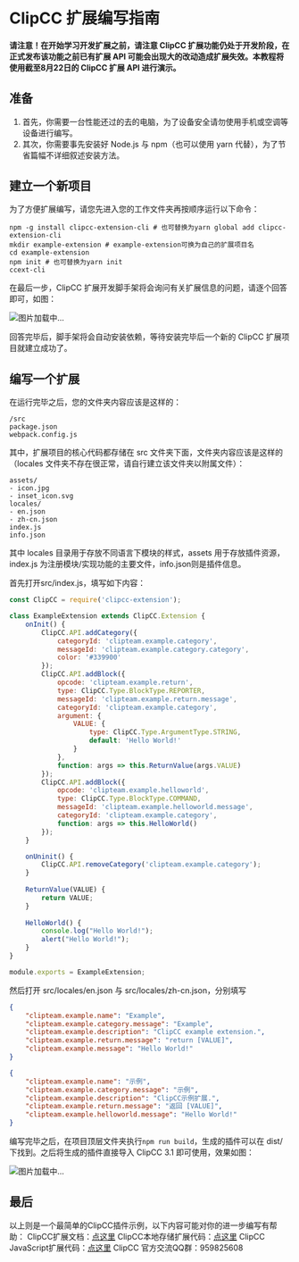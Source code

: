 # ClipCC 扩展编写指南

#### 请注意！在开始学习开发扩展之前，请注意 ClipCC 扩展功能**仍处于开发阶段**，在正式发布该功能之前已有扩展 API 可能会出现大的改动造成扩展失效。本教程将使用截至8月22日的 ClipCC 扩展 API 进行演示。

## 准备

1. 首先，你需要一台性能还过的去的电脑，为了设备安全请勿使用手机或空调等设备进行编写。
2. 其次，你需要事先安装好 Node.js 与 npm（也可以使用 yarn 代替），为了节省篇幅不详细叙述安装方法。

## 建立一个新项目

为了方便扩展编写，请您先进入您的工作文件夹再按顺序运行以下命令：

```shell
npm -g install clipcc-extension-cli # 也可替换为yarn global add clipcc-extension-cli
mkdir example-extension # example-extension可换为自己的扩展项目名
cd example-extension
npm init # 也可替换为yarn init
ccext-cli
```

在最后一步，ClipCC 扩展开发脚手架将会询问有关扩展信息的问题，请逐个回答即可，如图：

![图片加载中...](https://s3.jpg.cm/2021/08/22/IbEeHG.png)

回答完毕后，脚手架将会自动安装依赖，等待安装完毕后一个新的 ClipCC 扩展项目就建立成功了。

## 编写一个扩展

在运行完毕之后，您的文件夹内容应该是这样的：

```
/src
package.json
webpack.config.js
```

其中，扩展项目的核心代码都存储在 src 文件夹下面，文件夹内容应该是这样的（locales 文件夹不存在很正常，请自行建立该文件夹以附属文件）：

```
assets/
- icon.jpg
- inset_icon.svg
locales/
- en.json
- zh-cn.json
index.js
info.json
```

其中 locales 目录用于存放不同语言下模块的样式，assets 用于存放插件资源，index.js 为注册模块/实现功能的主要文件，info.json则是插件信息。

首先打开src/index.js，填写如下内容：

```javascript
const ClipCC = require('clipcc-extension');

class ExampleExtension extends ClipCC.Extension {
    onInit() {
        ClipCC.API.addCategory({
            categoryId: 'clipteam.example.category',
            messageId: 'clipteam.example.category.category',
            color: '#339900'
        });
        ClipCC.API.addBlock({
            opcode: 'clipteam.example.return',
            type: ClipCC.Type.BlockType.REPORTER,
            messageId: 'clipteam.example.return.message',
            categoryId: 'clipteam.example.category',
            argument: {
                VALUE: {
                    type: ClipCC.Type.ArgumentType.STRING,
                    default: 'Hello World!'
                }
            },
            function: args => this.ReturnValue(args.VALUE)
        });
        ClipCC.API.addBlock({
            opcode: 'clipteam.example.helloworld',
            type: ClipCC.Type.BlockType.COMMAND,
            messageId: 'clipteam.example.helloworld.message',
            categoryId: 'clipteam.example.category',
            function: args => this.HelloWorld()
        });
    }

    onUninit() {
        ClipCC.API.removeCategory('clipteam.example.category');
    }
    
    ReturnValue(VALUE) {
        return VALUE;
    }
    
    HelloWorld() {
        console.log("Hello World!");
        alert("Hello World!");
    }
}

module.exports = ExampleExtension;
```

然后打开 src/locales/en.json 与 src/locales/zh-cn.json，分别填写

```json
{
    "clipteam.example.name": "Example",
    "clipteam.example.category.message": "Example",
    "clipteam.example.description": "ClipCC example extension.",
    "clipteam.example.return.message": "return [VALUE]",
    "clipteam.example.message": "Hello World!"
}

```

```json
{
    "clipteam.example.name": "示例",
    "clipteam.example.category.message": "示例",
    "clipteam.example.description": "ClipCC示例扩展.",
    "clipteam.example.return.message": "返回 [VALUE]",
    "clipteam.example.helloworld.message": "Hello World!"
}

```

编写完毕之后，在项目顶层文件夹执行``npm run build``，生成的插件可以在 dist/ 下找到。之后将生成的插件直接导入 ClipCC 3.1 即可使用，效果如图：

![图片加载中...](https://s3.jpg.cm/2021/08/22/IbEuKQ.png)

## 最后

以上则是一个最简单的ClipCC插件示例，以下内容可能对你的进一步编写有帮助：
ClipCC扩展文档：[点这里](https://clipteam.github.io/clipcc-extension/)
ClipCC本地存储扩展代码：[点这里](https://github.com/Clipteam/clipcc-extension-local-storage)
ClipCC JavaScript扩展代码：[点这里](https://github.com/SinanGentoo/clipcc-extension-javascript)
ClipCC 官方交流QQ群：959825608
